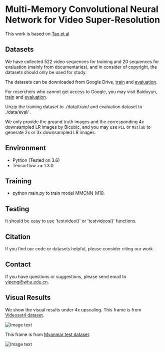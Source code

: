 # Multi-Memory Convolutional Neural Network for Video Super-Resolution
This work is based on [Tao et al](https://github.com/jiangsutx/SPMC_VideoSR)

## Datasets
We have collected 522 video sequences for training and 20 sequences for evaluation (mainly from documentaries), and in consider of copyright, the datasets should only be used for study.

The datasets can be downloaded from Google Drive, [train](https://drive.google.com/open?id=1xPMYiA0JwtUe9GKiUa4m31XvDPnX7Juu) and [evaluation](https://drive.google.com/open?id=1SgP9lZVpi-xvNeBxcze5FrjRLXWAE5ar).

For reserchers who cannot get access to Google, you may visit Baiduyun, [train](https://pan.baidu.com/s/1MjysWqjiJ5RcaoGn67YpUg) and [evaluation](https://pan.baidu.com/s/1ZgcZA_ExUfSmaB5QwIzqQg).

Unzip the training dataset to ./data/train/ and evaluation dataset to ./data/eval/ .

We only provide the ground truth images and the corresponding 4x downsampled LR images by Bicubic, and you may use `PIL` or `Matlab` to generate 2x or 3x downsampled LR images.

## Environment
  - Python (Tested on 3.6)
  - Tensorflow >= 1.3.0

## Training
 - python main.py to train model MMCNN-M10.

## Testing
It should be easy to use 'testvideo()' or 'testvideos()' functions.

## Citation
If you find our code or datasets helpful, please consider citing our work.

## Contact
If you have questions or suggestions, please send email to yipeng@whu.edu.cn.

## Visual Results
We show the visual results under 4x upscaling.
This frame is from [Videoset4 dataset](http://openaccess.thecvf.com/content_cvpr_2017/papers/Caballero_Real-Time_Video_Super-Resolution_CVPR_2017_paper.pdf).

![Image text](https://github.com/psychopa4/MMCNN/blob/master/pictures/000.jpg)

This frame is from [Myanmar test dataset](https://ieeexplore.ieee.org/document/7444187).

![Image text](https://github.com/psychopa4/MMCNN/blob/master/pictures/001.jpg)
